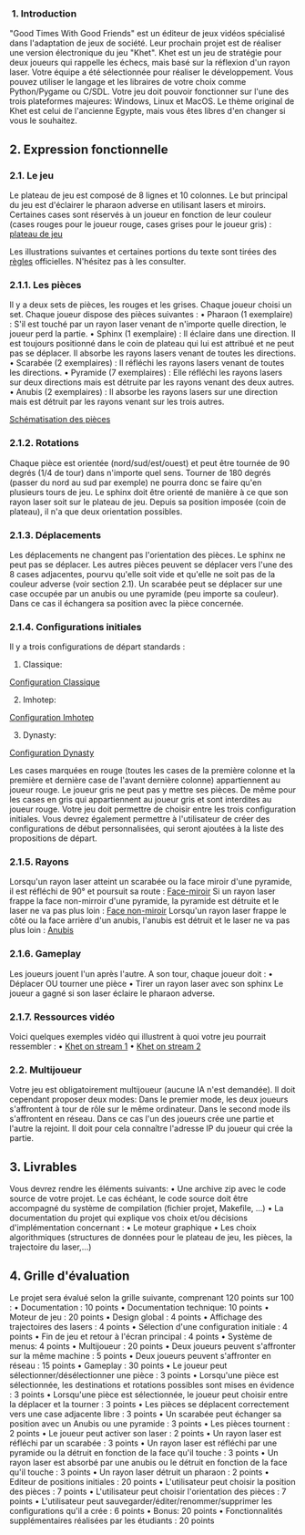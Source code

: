 ###  1. Introduction

"Good Times With Good Friends" est un éditeur de jeux vidéos spécialisé dans
l'adaptation de jeux de société. Leur prochain projet est de réaliser une version
électronique du jeu "Khet". Khet est un jeu de stratégie pour deux joueurs qui rappelle
les échecs, mais basé sur la réflexion d'un rayon laser.
Votre équipe a été sélectionnée pour réaliser le développement.
Vous pouvez utiliser le langage et les libraires de votre choix comme Python/Pygame
ou C/SDL. Votre jeu doit pouvoir fonctionner sur l'une des trois plateformes majeures:
Windows, Linux et MacOS.
Le thème original de Khet est celui de l'ancienne Egypte, mais vous êtes libres d'en
changer si vous le souhaitez.

## 2. Expression fonctionnelle
### 2.1. Le jeu

Le plateau de jeu est composé de 8 lignes et 10 colonnes. Le but principal du jeu
est d'éclairer le pharaon adverse en utilisant lasers et miroirs. Certaines cases sont
réservés à un joueur en fonction de leur couleur (cases rouges pour le joueur rouge,
cases grises pour le joueur gris) :
[plateau de jeu](https://ibb.co/7bW562W)

Les illustrations suivantes et certaines portions du texte sont tirées des [règles](https://www.boardspace.net/khet/rules_english.pdf) officielles. N'hésitez pas à les consulter.

### 2.1.1. Les pièces

Il y a deux sets de pièces, les rouges et les grises. Chaque joueur choisi un set.
Chaque joueur dispose des pièces suivantes :
• Pharaon (1 exemplaire) : S'il est touché par un rayon laser venant de n'importe
quelle direction, le joueur perd la partie.
• Sphinx (1 exemplaire) : Il éclaire dans une direction. Il est toujours positionné dans
le coin de plateau qui lui est attribué et ne peut pas se déplacer. Il absorbe les
rayons lasers venant de toutes les directions.
• Scarabée (2 exemplaires) : Il réfléchi les rayons lasers venant de toutes les
directions.
• Pyramide (7 exemplaires) : Elle réfléchi les rayons lasers sur deux directions mais
est détruite par les rayons venant des deux autres.
• Anubis (2 exemplaires) : Il absorbe les rayons lasers sur une direction mais est
détruit par les rayons venant sur les trois autres.

[Schématisation des pièces](https://ibb.co/XF7HLSc)

### 2.1.2. Rotations

Chaque pièce est orientée (nord/sud/est/ouest) et peut être tournée de 90 degrés (1/4
de tour) dans n'importe quel sens. Tourner de 180 degrés (passer du nord au sud par
exemple) ne pourra donc se faire qu'en plusieurs tours de jeu.
Le sphinx doit être orienté de manière à ce que son rayon laser soit sur le plateau de
jeu. Depuis sa position imposée (coin de plateau), il n'a que deux orientation possibles.

### 2.1.3. Déplacements

Les déplacements ne changent pas l'orientation des pièces.
Le sphinx ne peut pas se déplacer.
Les autres pièces peuvent se déplacer vers l'une des 8 cases adjacentes, pourvu
qu'elle soit vide et qu'elle ne soit pas de la couleur adverse (voir section 2.1).
Un scarabée peut se déplacer sur une case occupée par un anubis ou une pyramide
(peu importe sa couleur). Dans ce cas il échangera sa position avec la pièce concernée.

### 2.1.4. Configurations initiales

Il y a trois configurations de départ standards :

1. Classique:

[Configuration Classique](https://ibb.co/6NwGqXQ)

2. Imhotep:

[Configuration Imhotep](https://ibb.co/fx0h4Qq)

3. Dynasty:

[Configuration Dynasty](https://ibb.co/YDkrRWb)

Les cases marquées en rouge (toutes les cases de la première colonne et la première
et dernière case de l'avant dernière colonne) appartiennent au joueur rouge. Le joueur
gris ne peut pas y mettre ses pièces. De même pour les cases en gris qui appartiennent
au joueur gris et sont interdites au joueur rouge.
Votre jeu doit permettre de choisir entre les trois configuration initiales. Vous
devrez également permettre à l'utilisateur de créer des configurations de début
personnalisées, qui seront ajoutées à la liste des propositions de départ.

### 2.1.5. Rayons

Lorsqu'un rayon laser atteint un scarabée ou la face miroir d'une pyramide, il est réfléchi
de 90° et poursuit sa route :
[Face-miroir](https://ibb.co/Xz8DFrL)
Si un rayon laser frappe la face non-mirroir d'une pyramide, la pyramide est détruite
et le laser ne va pas plus loin :
[Face non-miroir](https://ibb.co/nB4tsy4)
Lorsqu'un rayon laser frappe le côté ou la face arrière d'un anubis, l'anubis est détruit
et le laser ne va pas plus loin :
[Anubis](https://ibb.co/Pc4qDCS)

### 2.1.6. Gameplay

Les joueurs jouent l'un après l'autre. A son tour, chaque joueur doit :
• Déplacer OU tourner une pièce
• Tirer un rayon laser avec son sphinx
Le joueur a gagné si son laser éclaire le pharaon adverse.

### 2.1.7. Ressources vidéo

Voici quelques exemples vidéo qui illustrent à quoi votre jeu pourrait ressembler :
• [Khet on stream 1](https://www.youtube.com/watch?v=ZfJYFHriBKQ)
• [Khet on stream 2](https://www.youtube.com/watch?v=hwHhNUCKuo4)

### 2.2. Multijoueur

Votre jeu est obligatoirement multijoueur (aucune IA n'est demandée). Il doit cependant
proposer deux modes: Dans le premier mode, les deux joueurs s'affrontent à tour de
rôle sur le même ordinateur. Dans le second mode ils s'affrontent en réseau. Dans
ce cas l'un des joueurs crée une partie et l'autre la rejoint. Il doit pour cela connaître
l'adresse IP du joueur qui crée la partie.

## 3. Livrables

Vous devrez rendre les éléments suivants:
• Une archive zip avec le code source de votre projet. Le cas échéant, le code source
doit être accompagné du système de compilation (fichier projet, Makefile, ...)
• La documentation du projet qui explique vos choix et/ou décisions d'implémentation
concernant :
• Le moteur graphique
• Les choix algorithmiques (structures de données pour le plateau de jeu, les
pièces, la trajectoire du laser,...)

## 4. Grille d'évaluation

Le projet sera évalué selon la grille suivante, comprenant 120 points sur 100 :
• Documentation : 10 points
• Documentation technique: 10 points
• Moteur de jeu : 20 points
• Design global : 4 points
• Affichage des trajectoires des lasers : 4 points
• Sélection d'une configuration initiale : 4 points
• Fin de jeu et retour à l'écran principal : 4 points
• Système de menus: 4 points
• Multijoueur : 20 points
• Deux joueurs peuvent s'affronter sur la même machine : 5 points
• Deux joueurs peuvent s'affronter en réseau : 15 points
• Gameplay : 30 points
• Le joueur peut sélectionner/désélectionner une pièce : 3 points
• Lorsqu'une pièce est sélectionnée, les destinations et rotations possibles sont
mises en évidence : 3 points
• Lorsqu'une pièce est sélectionnée, le joueur peut choisir entre la déplacer et
la tourner : 3 points
• Les pièces se déplacent correctement vers une case adjacente libre : 3 points
• Un scarabée peut échanger sa position avec un Anubis ou une pyramide : 3
points
• Les pièces tournent : 2 points
• Le joueur peut activer son laser : 2 points
• Un rayon laser est réfléchi par un scarabée : 3 points
• Un rayon laser est réfléchi par une pyramide ou la détruit en fonction de la face
qu'il touche : 3 points
• Un rayon laser est absorbé par une anubis ou le détruit en fonction de la face
qu'il touche : 3 points
• Un rayon laser détruit un pharaon : 2 points
• Editeur de positions initiales : 20 points
• L'utilisateur peut choisir la position des pièces : 7 points
• L'utilisateur peut choisir l'orientation des pièces : 7 points
• L'utilisateur peut sauvegarder/éditer/renommer/supprimer les configurations
qu'il a crée : 6 points
• Bonus: 20 points
• Fonctionnalités supplémentaires réalisées par les étudiants : 20 points
